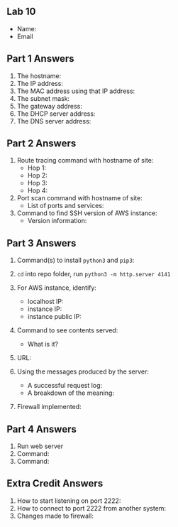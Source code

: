 ## Lab 10

- Name:
- Email

## Part 1 Answers

1. The hostname:
2. The IP address:
3. The MAC address using that IP address:
4. The subnet mask:
5. The gateway address:
6. The DHCP server address:
7. The DNS server address:

## Part 2 Answers

1. Route tracing command with hostname of site:
   - Hop 1:
   - Hop 2:
   - Hop 3:
   - Hop 4:
2. Port scan command with hostname of site:
   - List of ports and services:
3. Command to find SSH version of AWS instance:
   - Version information:

## Part 3 Answers

1. Command(s) to install `python3` and `pip3`:
2. `cd` into repo folder, run `python3 -m http.server 4141`
3. For AWS instance, identify:
   - localhost IP:
   - instance IP:
   - instance public IP:
4. Command to see contents served:
   - What is it?
5. URL:
6. Using the messages produced by the server:

   - A successful request log:
   - A breakdown of the meaning:

7. Firewall implemented:

## Part 4 Answers

1. Run web server
2. Command:
3. Command:

## Extra Credit Answers

1. How to start listening on port 2222:
2. How to connect to port 2222 from another system:
3. Changes made to firewall:
